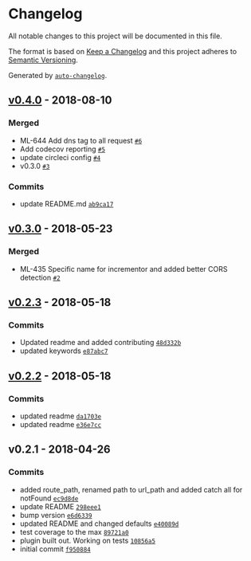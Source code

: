 # Changelog
All notable changes to this project will be documented in this file.

The format is based on [Keep a Changelog](http://keepachangelog.com/en/1.0.0/)
and this project adheres to [Semantic Versioning](http://semver.org/spec/v2.0.0.html).

Generated by [`auto-changelog`](https://github.com/CookPete/auto-changelog).

## [v0.4.0](https://github.com/GoodwayGroup/lib-hapi-dogstatsd/compare/v0.3.0...v0.4.0) - 2018-08-10
### Merged
- ML-644 Add dns tag to all request [`#6`](https://github.com/GoodwayGroup/lib-hapi-dogstatsd/pull/6)
- Add codecov reporting [`#5`](https://github.com/GoodwayGroup/lib-hapi-dogstatsd/pull/5)
- update circleci config [`#4`](https://github.com/GoodwayGroup/lib-hapi-dogstatsd/pull/4)
- v0.3.0 [`#3`](https://github.com/GoodwayGroup/lib-hapi-dogstatsd/pull/3)

### Commits
- update README.md [`ab9ca17`](https://github.com/GoodwayGroup/lib-hapi-dogstatsd/commit/ab9ca1797ae5dfc18076efcdb0ac1ba4e9a29b0e)

## [v0.3.0](https://github.com/GoodwayGroup/lib-hapi-dogstatsd/compare/v0.2.3...v0.3.0) - 2018-05-23
### Merged
- ML-435 Specific name for incrementor and added better CORS detection [`#2`](https://github.com/GoodwayGroup/lib-hapi-dogstatsd/pull/2)

## [v0.2.3](https://github.com/GoodwayGroup/lib-hapi-dogstatsd/compare/v0.2.2...v0.2.3) - 2018-05-18
### Commits
- Updated readme and added contributing [`48d332b`](https://github.com/GoodwayGroup/lib-hapi-dogstatsd/commit/48d332be59268fea0ea503d41b85429672540547)
- updated keywords [`e87abc7`](https://github.com/GoodwayGroup/lib-hapi-dogstatsd/commit/e87abc74a7721843a5745fc73cc0a54b56747c66)

## [v0.2.2](https://github.com/GoodwayGroup/lib-hapi-dogstatsd/compare/v0.2.1...v0.2.2) - 2018-05-18
### Commits
- updated readme [`da1703e`](https://github.com/GoodwayGroup/lib-hapi-dogstatsd/commit/da1703e4a8636c68ee2b77dce81510ab98f811d0)
- updated readme [`e36e7cc`](https://github.com/GoodwayGroup/lib-hapi-dogstatsd/commit/e36e7cc330431296a44ed9775257a7276469e586)

## v0.2.1 - 2018-04-26
### Commits
- added route_path, renamed path to url_path and added catch all for notFound [`ec9d8de`](https://github.com/GoodwayGroup/lib-hapi-dogstatsd/commit/ec9d8de73f450a2e329bd15bd69f40c5bb12bd3e)
- update README [`298eee1`](https://github.com/GoodwayGroup/lib-hapi-dogstatsd/commit/298eee1179993e3d951b5f776e92719f49aa532c)
- bump version [`e6d6339`](https://github.com/GoodwayGroup/lib-hapi-dogstatsd/commit/e6d6339f288098a266e233cae4e92498b290bcb4)
- updated README and changed defaults [`e40089d`](https://github.com/GoodwayGroup/lib-hapi-dogstatsd/commit/e40089de925b866da64dcbaddf0a5c646ec647b7)
- test coverage to the max [`89721a0`](https://github.com/GoodwayGroup/lib-hapi-dogstatsd/commit/89721a065825b2ab1cc58c3001817a62c5536387)
- plugin built out. Working on tests [`10856a5`](https://github.com/GoodwayGroup/lib-hapi-dogstatsd/commit/10856a586b88c7be69fe268fa118e34da23da9de)
- initial commit [`f950884`](https://github.com/GoodwayGroup/lib-hapi-dogstatsd/commit/f9508843834076b7e3f1ef045fda3d8e6423a375)

